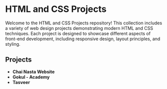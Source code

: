 
# HTML and CSS Projects

Welcome to the HTML and CSS Projects repository! This collection includes a variety of web design projects demonstrating modern HTML and CSS techniques. Each project is designed to showcase different aspects of front-end development, including responsive design, layout principles, and styling.


## Projects

- **Chai Nasta Website**
- **Gokul - Academy**
- **Tasveer**
